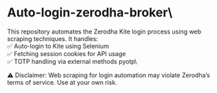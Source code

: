 # Auto-login-zerodha-broker\
This repository automates the Zerodha Kite login process using web scraping techniques. It handles:\
✅ Auto-login to Kite using Selenium\
✅ Fetching session cookies for API usage\
✅ TOTP handling via external methods pyotp\

⚠ Disclaimer: Web scraping for login automation may violate Zerodha’s terms of service. Use at your own risk.
